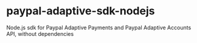 paypal-adaptive-sdk-nodejs
==========================

Node.js sdk for Paypal Adaptive Payments and Paypal Adaptive Accounts API, without dependencies
